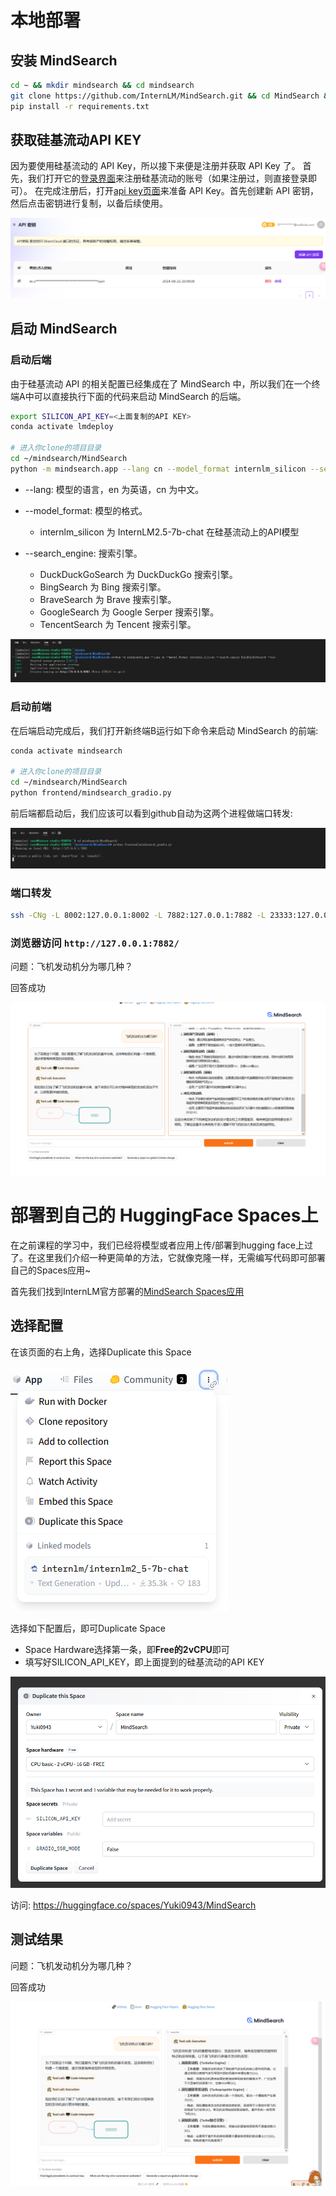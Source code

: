 # 本地部署

## 安装 MindSearch

```sh
cd ~ && mkdir mindsearch && cd mindsearch
git clone https://github.com/InternLM/MindSearch.git && cd MindSearch && git checkout ae5b0c5
pip install -r requirements.txt
```



## 获取硅基流动API KEY

因为要使用硅基流动的 API Key，所以接下来便是注册并获取 API Key 了。 首先，我们打开它的[登录界面](https://account.siliconflow.cn/login)来注册硅基流动的账号（如果注册过，则直接登录即可）。 在完成注册后，打开[api key页面](https://cloud.siliconflow.cn/account/ak)来准备 API Key。首先创建新 API 密钥，然后点击密钥进行复制，以备后续使用。

![image-20241208094429574](2-6_mindsearch.assets/image-20241208094429574.png)



## 启动 MindSearch

### 启动后端

由于硅基流动 API 的相关配置已经集成在了 MindSearch 中，所以我们在一个终端A中可以直接执行下面的代码来启动 MindSearch 的后端。

```sh
export SILICON_API_KEY=<上面复制的API KEY>
conda activate lmdeploy

# 进入你clone的项目目录
cd ~/mindsearch/MindSearch
python -m mindsearch.app --lang cn --model_format internlm_silicon --search_engine DuckDuckGoSearch --asy
```

- --lang: 模型的语言，en 为英语，cn 为中文。

- --model_format: 模型的格式。
  - internlm_silicon 为 InternLM2.5-7b-chat 在硅基流动上的API模型
- --search_engine: 搜索引擎。
  - DuckDuckGoSearch 为 DuckDuckGo 搜索引擎。
  - BingSearch 为 Bing 搜索引擎。
  - BraveSearch 为 Brave 搜索引擎。
  - GoogleSearch 为 Google Serper 搜索引擎。
  - TencentSearch 为 Tencent 搜索引擎。

![image-20241208094617903](2-6_mindsearch.assets/image-20241208094617903.png)

### 启动前端

在后端启动完成后，我们打开新终端B运行如下命令来启动 MindSearch 的前端:

```sh
conda activate mindsearch

# 进入你clone的项目目录
cd ~/mindsearch/MindSearch
python frontend/mindsearch_gradio.py
```

  前后端都启动后，我们应该可以看到github自动为这两个进程做端口转发:



![image-20241208094740386](2-6_mindsearch.assets/image-20241208094740386.png)



### 端口转发

```sh
ssh -CNg -L 8002:127.0.0.1:8002 -L 7882:127.0.0.1:7882 -L 23333:127.0.0.1:23333 root@ssh.intern-ai.org.cn -p 43681
```

### 浏览器访问 `http://127.0.0.1:7882/`

问题：飞机发动机分为哪几种？

回答成功

![image-20241208100908738](2-6_mindsearch.assets/image-20241208100908738.png)

# 部署到自己的 HuggingFace Spaces上



在之前课程的学习中，我们已经将模型或者应用上传/部署到hugging face上过了。在这里我们介绍一种更简单的方法，它就像克隆一样，无需编写代码即可部署自己的Spaces应用~

首先我们找到InternLM官方部署的[MindSearch Spaces应用](https://huggingface.co/spaces/internlm/MindSearch)

## 选择配置

在该页面的右上角，选择Duplicate this Space

![image-20241208100140540](2-6_mindsearch.assets/image-20241208100140540.png)

选择如下配置后，即可Duplicate Space

- Space Hardware选择第一条，即**Free的2vCPU**即可
- 填写好SILICON_API_KEY，即上面提到的硅基流动的API KEY

![image-20241208100243735](2-6_mindsearch.assets/image-20241208100243735.png)

访问: https://huggingface.co/spaces/Yuki0943/MindSearch

## 测试结果

问题：飞机发动机分为哪几种？

回答成功

![image-20241208100647629](2-6_mindsearch.assets/image-20241208100647629.png)